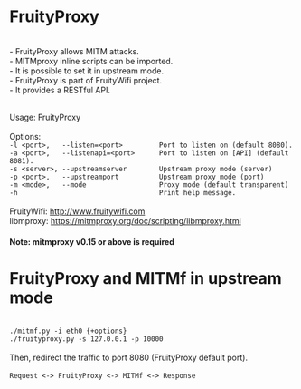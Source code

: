 # FruityProxy
<br>- FruityProxy allows MITM attacks. 
<br>- MITMproxy inline scripts can be imported. 
<br>- It is possible to set it in upstream mode. 
<br>- FruityProxy is part of FruityWifi project. 
<br>- It provides a RESTful API.


<br>Usage: FruityProxy <options>
<br>
<br>Options:
<br>`-l <port>,   --listen=<port>         Port to listen on (default 8080).`
<br>`-a <port>,   --listenapi=<port>      Port to listen on [API] (default 8081).`
<br>`-s <server>, --upstreamserver        Upstream proxy mode (server)`
<br>`-p <port>,   --upstreamport          Upstream proxy mode (port)`
<br>`-m <mode>,   --mode                  Proxy mode (default transparent)`
<br>`-h                                   Print help message.`
<br>
<br>FruityWifi: http://www.fruitywifi.com
<br>libmproxy:  https://mitmproxy.org/doc/scripting/libmproxy.html

#### Note: mitmproxy v0.15 or above is required


# FruityProxy and MITMf in upstream mode

<br>`./mitmf.py -i eth0 {+options}`
<br>`./fruityproxy.py -s 127.0.0.1 -p 10000`
<br>
<br>Then, redirect the traffic to port 8080 (FruityProxy default port).
<br>
<br>`Request <-> FruityProxy <-> MITMf <-> Response`
<br>
<br>
